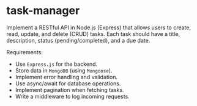 # task-manager

Implement a RESTful API in Node.js (Express) that allows users to create, read, update, and delete (CRUD) tasks. Each task should have a title, description, status (pending/completed), and a due date.

Requirements:
* Use `Express.js` for the backend.
* Store data in `MongoDB` (using `Mongoose`).
* Implement error handling and validation.
* Use async/await for database operations.
* Implement pagination when fetching tasks.
* Write a middleware to log incoming requests.